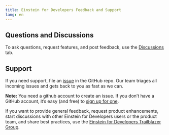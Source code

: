 ```yaml
---
title: Einstein for Developers Feedback and Support
lang: en
---
```


## Questions and Discussions

To ask questions, request features, and post feedback, use the [Discussions](https://github.com/forcedotcom/Einstein-GPT-for-Developers/discussions) tab.

## Support

If you need support, file an [issue](https://github.com/forcedotcom/Einstein-GPT-for-Developers/issues) in the GitHub repo. Our team triages all incoming issues and gets back to you as fast as we can.

**Note:** You need a github account to create an issue. If you don’t have a GitHub account, it’s easy (and free) to [sign up for one](https://github.com/join?ref_cta=Sign+up&ref_loc=header+logged+out&ref_page=%2F&source=header-home).

If you want to provide general feedback, request product enhancements, start discussions with other Einstein for Developers users or the product team, and share best practices, use the [Einstein for Developers Trailblazer Group](https://trailhead.salesforce.com/trailblazer-community/groups/0F94V000000oRJs?tab=discussion&sort=LAST_MODIFIED_DATE_DESC).
